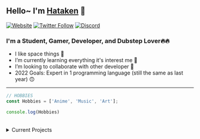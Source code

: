 ## Hello~ I'm [Hataken][website] 👀

[![Website](https://img.shields.io/website?label=listanime.eu.org&style=for-the-badge&url=https%3A%2F%2Fwww.listanime.eu.org)](https://www.listanime.eu.org)
[![Twitter Follow](https://img.shields.io/twitter/follow/Hataken16?color=1DA1F2&logo=twitter&style=for-the-badge)](https://twitter.com/intent/follow?original_referer=https%3A%2F%2Fgithub.com%2FHataken16&screen_name=Hataken16)
[![Discord](https://img.shields.io/discord/367241960043315211?label=JOIN%20MY%20SERVER&color=5865F2&logo=Discord&logoColor=fff&style=for-the-badge)](https://top.gg/servers/367241960043315211)

### I'm a Student, Gamer, Developer, and Dubstep Lover🔥🔥

- I like space things 🚀
- I’m currently learning everything it's interest me 👀
- I’m looking to collaborate with other developer 👥
- 2022 Goals: Expert in 1 programming language (still the same as last year) 🙃

***

```js
// HOBBIES
const Hobbies = ['Anime', 'Music', 'Art'];

console.log(Hobbies)
```
<br />

<details>
<Summary>Current Projects</summary>

- Developing Online Web Tools

</details>

<br />



[website]: https://www.listanime.eu.org
